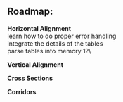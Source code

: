 ## Roadmap:
**Horizontal Alignment**\
learn how to do proper error handling\
integrate the details of the tables\
parse tables into memory 1?\

**Vertical Alignment**


**Cross Sections**


**Corridors**
